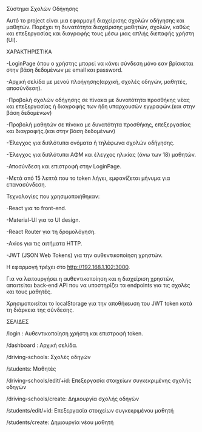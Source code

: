 Σύστημα Σχολών Οδήγησης

Αυτό το project είναι μια εφαρμογή διαχείρισης σχολών οδήγησης και μαθητών. Παρέχει τη δυνατότητα διαχείρισης μαθητών, σχολών, καθώς και επεξεργασίας και διαγραφής τους μέσω μιας απλής διεπαφής χρήστη (UI).

ΧΑΡΑΚΤΗΡΙΣΤΙΚΑ

-LoginPage όπου ο χρήστης μπορεί να κάνει σύνδεση μόνο εαν βρίσκεται στην βάση δεδομένων με email και password.

-Αρχική σελίδα με μενού πλοήγησης(αρχική, σχολές οδηγών, μαθητές, αποσύνδεση).

-Προβολή σχολών οδήγησης σε πίνακα με δυνατότητα προσθήκης νέας και επεξεργασίας ή διαγραφής των ήδη υπαρχουσών εγγραφών.(και στην βάση δεδομένων)

-Προβολή μαθητών σε πίνακα με δυνατότητα προσθήκης, επεξεργασίας και διαγραφής.(και στην βάση δεδομένων)

-Έλεγχος για διπλότυπα ονόματα ή τηλέφωνα σχολών οδήγησης.

-Έλεγχος για διπλότυπα ΑΦΜ και έλεγχος ηλικίας (άνω των 18) μαθητών.

-Αποσύνδεση και επιστροφή στην LoginPage.

-Μετά από 15 λεπτά που το token λήγει, εμφανίζεται μήνυμα για επανασύνδεση.


Τεχνολογίες που χρησιμοποιήθηκαν:

-React για το front-end.

-Material-UI για το UI design.

-React Router για τη δρομολόγηση.

-Axios για τις αιτήματα HTTP.

-JWT (JSON Web Tokens) για την αυθεντικοποίηση χρηστών.


Η εφαρμογή τρέχει στο http://192.168.1.102:3000.

Για να λειτουργήσει η αυθεντικοποίηση και η διαχείριση χρηστών, απαιτείται back-end API που να υποστηρίζει τα endpoints για τις σχολές και τους μαθητές.

Χρησιμοποιείται το localStorage για την αποθήκευση του JWT token κατά τη διάρκεια της σύνδεσης.

ΣΕΛΙΔΕΣ

/login : Αυθεντικοποίηση χρήστη και επιστροφή token.

/dashboard : Αρχική σελίδα.

/driving-schools: Σχολές οδηγών

/students: Μαθητές

/driving-schools/edit/+id: Επεξεργασία στοιχείων συγκεκριμένης σχολής οδηγών

/driving-schools/create: Δημιουργία σχολής οδηγών

/students/edit/+id: Επεξεργασία στοιχείων συγκεκριμένου μαθητή

/students/create: Δημιουργία νέου μαθητή

